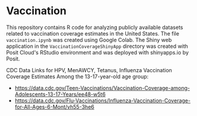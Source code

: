 # Vaccination

This repository contains R code for analyzing publicly available datasets
related to vaccination coverage estimates in the United States.
The file ``vaccination.ipynb`` was created using Google Colab.
The Shiny web application in the ``VaccinationCoverageShinyApp`` directory
was created with Posit Cloud's RStudio environment and was deployed with
shinyapps.io by Posit.

CDC Data Links for HPV, MenAWCY, Tetanus, Influenza Vaccination Coverage
Estimates Among the 13-17-year-old age group:

* https://data.cdc.gov/Teen-Vaccinations/Vaccination-Coverage-among-Adolescents-13-17-Years/ee48-w5t6
* https://data.cdc.gov/Flu-Vaccinations/Influenza-Vaccination-Coverage-for-All-Ages-6-Mont/vh55-3he6